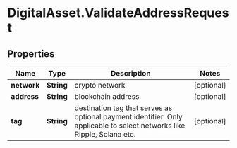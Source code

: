 # DigitalAsset.ValidateAddressRequest

## Properties

Name | Type | Description | Notes
------------ | ------------- | ------------- | -------------
**network** | **String** | crypto network | [optional] 
**address** | **String** | blockchain address | [optional] 
**tag** | **String** | destination tag that serves as optional payment identifier. Only applicable to select networks like Ripple, Solana etc. | [optional] 


